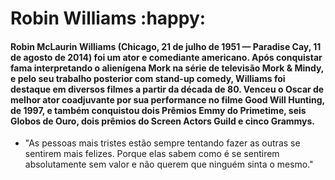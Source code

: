 # Robin Williams  :happy:

#### Robin McLaurin Williams (Chicago, 21 de julho de 1951 — Paradise Cay, 11 de agosto de 2014) foi um ator e comediante americano. Após conquistar fama interpretando o alienígena Mork na série de televisão Mork & Mindy, e pelo seu trabalho posterior com stand-up comedy, Williams foi destaque em diversos filmes a partir da década de 80. Venceu o Oscar de melhor ator coadjuvante por sua performance no filme Good Will Hunting, de 1997, e também conquistou dois Prêmios Emmy do Primetime, seis Globos de Ouro, dois prêmios do Screen Actors Guild e cinco Grammys.

- "As pessoas mais tristes estão sempre tentando fazer as outras se sentirem mais felizes. Porque elas sabem como é se sentirem absolutamente sem valor e não querem que ninguém sinta o mesmo."





